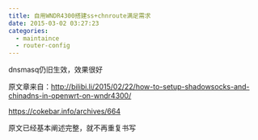```yaml
---
title: 自用WNDR4300搭建ss+chnroute满足需求
date: 2015-03-02 03:27:23
categories:
  - maintaince
  - router-config
---
```

dnsmasq仍旧生效，效果很好
 
原文章来自：http://bilibi.li/2015/02/22/how-to-setup-shadowsocks-and-chinadns-in-openwrt-on-wndr4300/

https://cokebar.info/archives/664


原文已经基本阐述完整，就不再重复书写